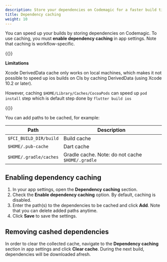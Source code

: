 ```yaml
---
description: Store your dependencies on Codemagic for a faster build time.
title: Dependency caching
weight: 10
---
```


You can speed up your builds by storing dependencies on Codemagic. To use caching, you must **enable dependency caching** in app settings. Note that caching is workflow-specific.

{{<notebox>}}

**Limitations**

Xcode DerivedData cache only works on local machines, which makes it not possible to speed up ios builds on CIs by caching DerivedData (using Xcode 10.2 or later).

However, caching `$HOME/Library/Caches/CocoaPods` can speed up `pod install` step which is default step done by `flutter build ios`

{{</notebox>}}


You can add paths to be cached, for example:

| **Path**                                    | **Description**                                  |
| ------------------------------------------- | ------------------------------------------------ |
| `$FCI_BUILD_DIR/build`                      | Build cache                                      |
| `$HOME/.pub-cache`                          | Dart cache                                       |
| `$HOME/.gradle/caches`                      | Gradle cache. Note: do not cache `$HOME/.gradle` |

## Enabling dependency caching

1. In your app settings, open the **Dependency caching** section.
2. Check the **Enable dependency caching** option. By default, caching is disabled.
3. Enter the path(s) to the dependencies to be cached and click **Add**. Note that you can delete added paths anytime.
4. Click **Save** to save the settings.

## Removing cashed dependencies

In order to clear the collected cache, navigate to the **Dependency caching** section in app settings and click **Clear cache**. During the next build, dependencies will be downloaded afresh.
